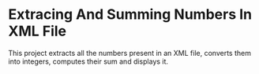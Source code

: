 # Extracing And Summing Numbers In XML File
This project extracts all the numbers present in an XML file, converts them into integers, computes their sum and displays it.
